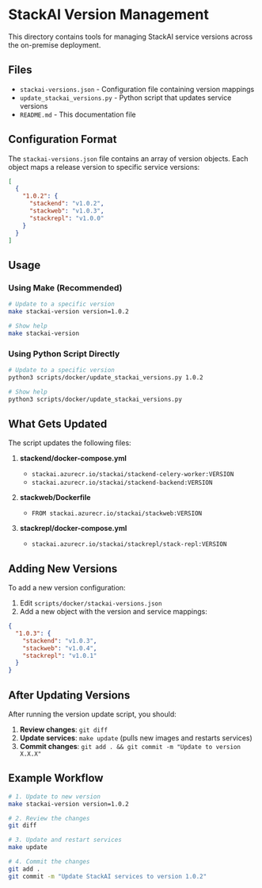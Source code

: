 # StackAI Version Management

This directory contains tools for managing StackAI service versions across the on-premise deployment.

## Files

- `stackai-versions.json` - Configuration file containing version mappings
- `update_stackai_versions.py` - Python script that updates service versions
- `README.md` - This documentation file

## Configuration Format

The `stackai-versions.json` file contains an array of version objects. Each object maps a release version to specific service versions:

```json
[
  {
    "1.0.2": {
      "stackend": "v1.0.2",
      "stackweb": "v1.0.3",
      "stackrepl": "v1.0.0"
    }
  }
]
```

## Usage

### Using Make (Recommended)

```bash
# Update to a specific version
make stackai-version version=1.0.2

# Show help
make stackai-version
```

### Using Python Script Directly

```bash
# Update to a specific version
python3 scripts/docker/update_stackai_versions.py 1.0.2

# Show help
python3 scripts/docker/update_stackai_versions.py
```

## What Gets Updated

The script updates the following files:

1. **stackend/docker-compose.yml**

   - `stackai.azurecr.io/stackai/stackend-celery-worker:VERSION`
   - `stackai.azurecr.io/stackai/stackend-backend:VERSION`

2. **stackweb/Dockerfile**

   - `FROM stackai.azurecr.io/stackai/stackweb:VERSION`

3. **stackrepl/docker-compose.yml**
   - `stackai.azurecr.io/stackai/stackrepl/stack-repl:VERSION`

## Adding New Versions

To add a new version configuration:

1. Edit `scripts/docker/stackai-versions.json`
2. Add a new object with the version and service mappings:

```json
{
  "1.0.3": {
    "stackend": "v1.0.3",
    "stackweb": "v1.0.4",
    "stackrepl": "v1.0.1"
  }
}
```

## After Updating Versions

After running the version update script, you should:

1. **Review changes**: `git diff`
2. **Update services**: `make update` (pulls new images and restarts services)
3. **Commit changes**: `git add . && git commit -m "Update to version X.X.X"`

## Example Workflow

```bash
# 1. Update to new version
make stackai-version version=1.0.2

# 2. Review the changes
git diff

# 3. Update and restart services
make update

# 4. Commit the changes
git add .
git commit -m "Update StackAI services to version 1.0.2"
```
